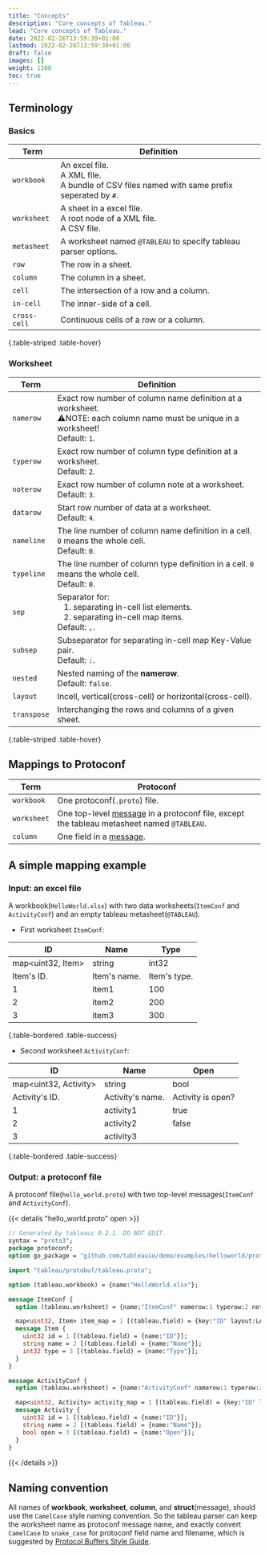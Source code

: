```yaml
---
title: "Concepts"
description: "Core concepts of Tableau."
lead: "Core concepts of Tableau."
date: 2022-02-26T13:59:39+01:00
lastmod: 2022-02-26T13:59:39+01:00
draft: false
images: []
weight: 1100
toc: true
---
```


## Terminology

### Basics

| Term         | Definition                                                                                       |
|--------------|--------------------------------------------------------------------------------------------------|
| `workbook`   | An excel file.<br>A XML file.<br> A bundle of CSV files named with same prefix seperated by `#`. |
| `worksheet`  | A sheet in a excel file.<br>A root node of a XML file.<br>A CSV file.                      |
| `metasheet`  | A worksheet named `@TABLEAU` to specify tableau parser options.                                  |
| `row`        | The row in a sheet.                                                                              |
| `column`     | The column in a sheet.                                                                           |
| `cell`       | The intersection of a row and a column.                                                      |
| `in-cell`    | The inner-side of a cell.                                                                        |
| `cross-cell` | Continuous cells of a row or a column.                                                       |
{.table-striped .table-hover}

### Worksheet

| Term        | Definition                                                                                                                             |
|-------------|----------------------------------------------------------------------------------------------------------------------------------------|
| `namerow`   | Exact row number of column name definition at a worksheet.<br>⚠️NOTE: each column name must be unique in a worksheet!<br>Default: `1`. |
| `typerow`   | Exact row number of column type definition at a worksheet.<br>Default: `2`.                                                            |
| `noterow`   | Exact row number of column note at a worksheet.<br>Default: `3`.                                                                       |
| `datarow`   | Start row number of data at a worksheet.<br>Default: `4`.                                                                              |
| `nameline`  | The line number of column name definition in a cell. `0` means the whole cell.<br>Default: `0`.                                        |
| `typeline`  | The line number of column type definition in a cell. `0` means the whole cell.<br>Default: `0`.                                        |
| `sep`       | Separator for:<br> &nbsp;&nbsp; 1. separating in-cell list elements. <br> &nbsp;&nbsp; 2. separating in-cell map items.<br>Default: `,`.                       |
| `subsep`    | Subseparator for separating in-cell map Key-Value pair.<br>Default: `:`.                                                               |
| `nested`    | Nested naming of the **namerow**.<br>Default: `false`.                                                                                 |
| `layout`    | Incell, vertical(cross-cell) or horizontal(cross-cell).                                                                                |
| `transpose` | Interchanging the rows and columns of a given sheet.                                                                                   |
{.table-striped .table-hover}

## Mappings to Protoconf

| Term        | Protoconf                                                                                                                                                      |
|-------------|----------------------------------------------------------------------------------------------------------------------------------------------------------------|
| `workbook`  | One protoconf(`.proto`) file.                                                                                                                                  |
| `worksheet` | One top-level [message](https://developers.google.com/protocol-buffers/docs/proto3#simple) in a protoconf file, except the tableau metasheet named `@TABLEAU`. |
| `column`    | One field in a [message](https://developers.google.com/protocol-buffers/docs/proto3#simple).                                                                   |

## A simple mapping example

### Input: an excel file

A workbook(`HelloWorld.xlsx`) with two data worksheets(`ItemConf` and `ActivityConf`) and an empty tableau metasheet(`@TABLEAU`).

- First worksheet `ItemConf`:

| ID                | Name         | Type         |
|-------------------|--------------|--------------|
| map<uint32, Item> | string       | int32        |
| Item's ID.        | Item's name. | Item's type. |
| 1                 | item1        | 100          |
| 2                 | item2        | 200          |
| 3                 | item3        | 300          |
{.table-bordered .table-success}

- Second worksheet `ActivityConf`:

| ID                    | Name             | Open              |
|-----------------------|------------------|-------------------|
| map<uint32, Activity> | string           | bool              |
| Activity's ID.        | Activity's name. | Activity is open? |
| 1                     | activity1        | true              |
| 2                     | activity2        | false             |
| 3                     | activity3        |                   |
{.table-bordered .table-success}

### Output: a protoconf file

A protoconf file(`hello_world.proto`) with two top-level messages(`ItemConf` and `ActivityConf`).

{{< details "hello_world.proto" open >}}

```protobuf
// Generated by tableauc 0.2.1. DO NOT EDIT.
syntax = "proto3";
package protoconf;
option go_package = "github.com/tableauio/demo/examples/helloworld/protoconf";

import "tableau/protobuf/tableau.proto";

option (tableau.workbook) = {name:"HelloWorld.xlsx"};

message ItemConf {
  option (tableau.worksheet) = {name:"ItemConf" namerow:1 typerow:2 noterow:3 datarow:4};

  map<uint32, Item> item_map = 1 [(tableau.field) = {key:"ID" layout:LAYOUT_VERTICAL}];
  message Item {
    uint32 id = 1 [(tableau.field) = {name:"ID"}];
    string name = 2 [(tableau.field) = {name:"Name"}];
    int32 type = 3 [(tableau.field) = {name:"Type"}];
  }
}

message ActivityConf {
  option (tableau.worksheet) = {name:"ActivityConf" namerow:1 typerow:2 noterow:3 datarow:4};

  map<uint32, Activity> activity_map = 1 [(tableau.field) = {key:"ID" layout:LAYOUT_VERTICAL}];
  message Activity {
    uint32 id = 1 [(tableau.field) = {name:"ID"}];
    string name = 2 [(tableau.field) = {name:"Name"}];
    bool open = 3 [(tableau.field) = {name:"Open"}];
  }
}
```

{{< /details >}}

## Naming convention

All names of **workbook**, **worksheet**, **column**, and **struct**(message), should use the `CamelCase` style naming convention. So the tableau parser can keep the worksheet name as protoconf message name, and exactly convert `CamelCase`  to `snake_case` for protoconf field name and filename, which is suggested by [Protocol Buffers Style Guide](https://developers.google.com/protocol-buffers/docs/style).
